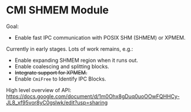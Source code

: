 # CMI SHMEM Module

Goal:
- Enable fast IPC communication with POSIX SHM (SHMEM) or XPMEM.

Currently in early stages. Lots of work remains, e.g.:
- Enable expanding SHMEM region when it runs out.
- Enable coalescing and splitting blocks.
- ~~Integrate support for XPMEM.~~
- Enable `CmiFree` to Identify IPC Blocks.

High level overview of API:
https://docs.google.com/document/d/1m0Ohx8gDuq0uoOOwFQHHCy-JL8_xf95vor8yC0gslwk/edit?usp=sharing
